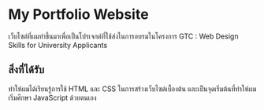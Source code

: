 # My Portfolio Website

เว็บไซต์ที่ผมทำขึ้นมาเพื่อเป็นโปรเจกต์ที่ใช้ส่งในการอบรมในโครงการ GTC : Web Design Skills for University Applicants

## สิ่งที่ได้รับ
ทำให้ผมได้เรียนรู้การใช้ HTML และ CSS ในการสร้างเว็บไซต์เบื้องต้น และเป็นจุดเริ่มต้นที่ทำให้ผมเริ่มศึกษา JavaScript ด้วยตนเอง
